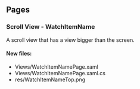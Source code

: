 ﻿## Pages

<!--{[{-->
### Scroll View - WatchItemName
A scroll view that has a view bigger than the screen.
#### New files:
* Views/WatchItemNamePage.xaml
* Views/WatchItemNamePage.xaml.cs
* res/WatchItemNameTop.png
<!--}]}-->